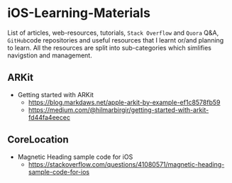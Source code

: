 # iOS-Learning-Materials
List of articles, web-resources, tutorials, `Stack Overflow` and `Quora` Q&A, `GitHub`code repositories and useful resources that I learnt or/and planning to learn. All the resources are split into sub-categories which simlifies navigstion and management.

## ARKit
- Getting started with ARKit
  - https://blog.markdaws.net/apple-arkit-by-example-ef1c8578fb59
  - https://medium.com/@hilmarbirgir/getting-started-with-arkit-fd44fa4eecec

## CoreLocation 

- Magnetic Heading sample code for iOS
  - https://stackoverflow.com/questions/41080571/magnetic-heading-sample-code-for-ios
